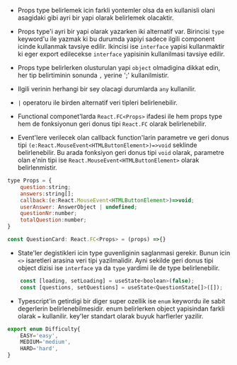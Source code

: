 - Props type belirlemek icin farkli yontemler olsa da en kullanisli olani asagidaki gibi ayri bir yapi olarak belirlemek olacaktir. 

- Props type'i ayri bir yapi olarak yazarken iki alternatif var. Birincisi `type` keyword'u ile yazmak ki bu durumda yapiyi sadece ilgili component icinde kullanmak tavsiye edilir. Ikincisi ise `interface` yapisi kullanmaktir ki eger export edilecekse `interface` yapisinin kullanilmasi tavsiye edilir.

- Props type belirlerken olusturulan yapi `object` olmadigina dikkat edin, her tip belirtiminin sonunda `,` yerine ';' kullanilmistir.

- Ilgili verinin herhangi bir sey olacagi durumlarda `any` kullanilir.

- `|` operatoru ile birden alternatif veri tipleri belirlenebilir.

- Functional componet'larda `React.FC<Props>` ifadesi ile hem props type hem de fonksiyonun geri donus tipi `React.FC` olarak belirlenebilir.

- Event'lere verilecek olan callback function'larin parametre ve geri donus tipi `(e:React.MouseEvent<HTMLButtonElement>)=>void` seklinde belirlenebilir. Bu arada fonksiyon geri donus tipi `void` olarak, parametre olan e'nin tipi ise `React.MouseEvent<HTMLButtonElement>` olarak belirlenmistir.

```js
type Props = {
    question:string;
    answers:string[];
    callback:(e:React.MouseEvent<HTMLButtonElement>)=>void;
    userAnswer: AnswerObject | undefined;
    questionNr:number;
    totalQuestion:number;
}

const QuestionCard: React.FC<Props> = (props) =>{}

```

- State'ler degistikleri icin type guvenliginin saglanmasi gerekir. Bunun icin `<>` isaretleri arasina veri tipi yazilmalidir. Ayni sekilde geri donus tipi object dizisi ise `interface` ya da `type` yardimi ile de type belirlenebilir. 
```js
    const [loading, setLoading] = useState<boolean>(false);
    const [questions, setQuestions] = useState<QuestionState[]>([]);
```

- Typescript'in getirdigi bir diger super ozellik ise `enum` keywordu ile sabit degerlerin belirlenebilmesidir. enum belirlerken object yapisindan farkli olarak `=` kullanilir. key'ler standart olarak buyuk harflerler yazilir.

```js
export enum Difficulty{
    EASY='easy',
    MEDIUM='medium',
    HARD='hard',
}

```